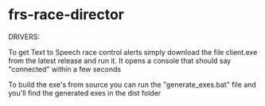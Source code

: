 # frs-race-director

DRIVERS:

To get Text to Speech race control alerts simply download the file client.exe from the latest release and run it. It opens a console that should say "connected" within a few seconds




To build the exe's from source you can run the "generate_exes.bat" file and you'll find the generated exes in the dist folder
